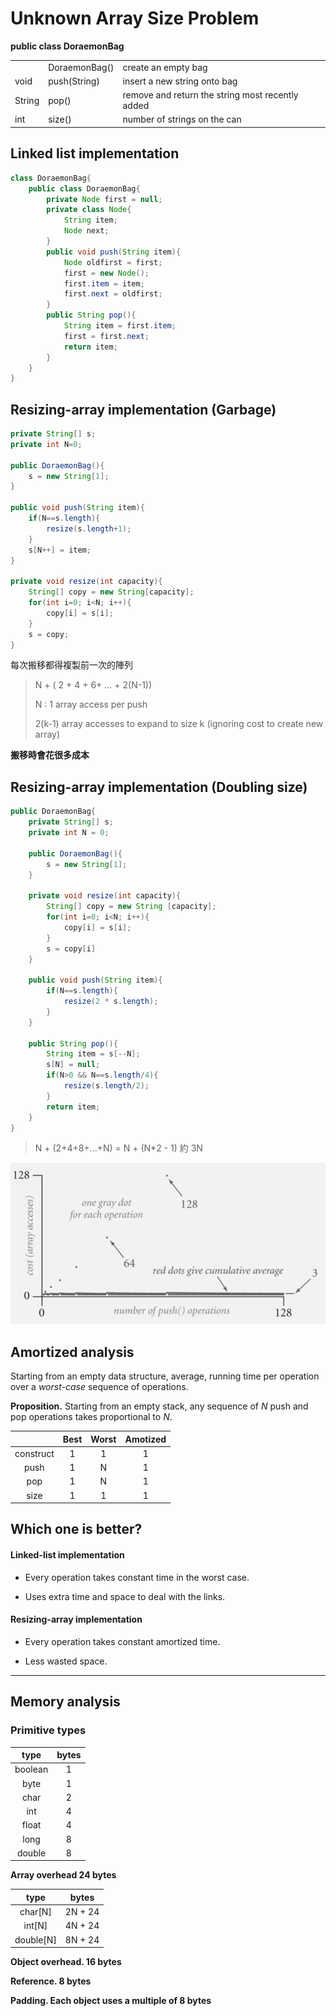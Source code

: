 # Unknown Array Size Problem

**public class DoraemonBag**

|        |               |                                                  |
| ------ | ------------- | ------------------------------------------------ |
|        | DoraemonBag() | create an empty bag                              |
| void   | push(String)  | insert a new string onto bag                     |
| String | pop()         | remove and return the string most recently added |
| int    | size()        | number of strings on the can                     |

## Linked list implementation

```java
class DoraemonBag{
    public class DoraemonBag{
        private Node first = null;
        private class Node{
            String item;
            Node next;
        }
        public void push(String item){
            Node oldfirst = first;
            first = new Node();
            first.item = item;
            first.next = oldfirst;
        }
        public String pop(){
            String item = first.item;
            first = first.next;
            return item;
        }
    }
}
```

## Resizing-array implementation (Garbage)

```java
private String[] s;
private int N=0;

public DoraemonBag(){
    s = new String[1];
}

public void push(String item){
    if(N==s.length){
        resize(s.length+1);
    }
    s[N++] = item;
}

private void resize(int capacity){
    String[] copy = new String[capacity];
    for(int i=0; i<N; i++){
        copy[i] = s[i];
    }
    s = copy;
}
```

每次搬移都得複製前一次的陣列

> N + ( 2 + 4 + 6+ ... + 2(N-1))
> 
> N : 1 array access per push
> 
> 2(k-1) array accesses to expand to size k (ignoring cost to create new array)

**搬移時會花很多成本**

## Resizing-array implementation (Doubling size)

```java
public DoraemonBag{
    private String[] s;
    private int N = 0;

    public DoraemonBag(){
        s = new String[1];
    }    

    private void resize(int capacity){
        String[] copy = new String [capacity];
        for(int i=0; i<N; i++){
            copy[i] = s[i];
        }
        s = copy[i]
    }

    public void push(String item){
        if(N==s.length){
            resize(2 * s.length);
        }
    }

    public String pop(){
        String item = s[--N];
        s[N] = null;
        if(N>0 && N==s.length/4){
            resize(s.length/2);
        }
        return item;
    }
}
```

> N + (2+4+8+...+N) = N + (N\*2 - 1) 約 3N

![](src/resizing_array.png)

## Amortized analysis

Starting from an empty data structure, average, running time per operation over a *worst-case* sequence of operations.

**Proposition.** Starting from an empty stack, any sequence of *N* push and pop operations takes proportional to *N*.

|           | Best | Worst | Amotized |
|:---------:|:----:|:-----:|:--------:|
| construct | 1    | 1     | 1        |
| push      | 1    | N     | 1        |
| pop       | 1    | N     | 1        |
| size      | 1    | 1     | 1        |

## Which one is better?

#### Linked-list implementation

+ Every operation takes constant time in the worst case.

+ Uses extra time and space to deal with the links.

#### Resizing-array implementation

+ Every operation takes constant amortized time.

+ Less wasted space.

---

## Memory analysis

### Primitive types

| type    | bytes |
|:-------:|:-----:|
| boolean | 1     |
| byte    | 1     |
| char    | 2     |
| int     | 4     |
| float   | 4     |
| long    | 8     |
| double  | 8     |

**Array overhead 24 bytes**

| type      | bytes   |
|:---------:|:-------:|
| char[N]   | 2N + 24 |
| int[N]    | 4N + 24 |
| double[N] | 8N + 24 |

**Object overhead. 16 bytes**

**Reference. 8 bytes**

**Padding. Each object uses a multiple of 8 bytes**
